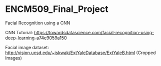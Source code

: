# ENCM509_Final_Project
Facial Recognition using a CNN

CNN Tutorial: https://towardsdatascience.com/facial-recognition-using-deep-learning-a74e9059a150

Facial image dataset: http://vision.ucsd.edu/~iskwak/ExtYaleDatabase/ExtYaleB.html (Cropped Images)
